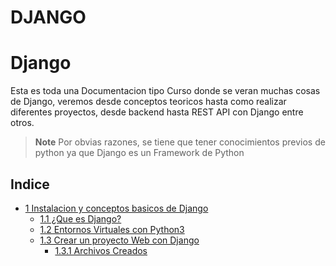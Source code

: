 # DJANGO 

# Django 

Esta es toda una Documentacion tipo Curso donde se veran muchas cosas de Django, veremos desde conceptos teoricos hasta como realizar diferentes proyectos, desde backend hasta REST API con Django entre otros.

> **Note**
> Por obvias razones, se tiene que tener conocimientos previos de python ya que Django es un Framework de Python

## Indice

* [1 Instalacion y conceptos basicos de Django](https://github.com/RaulEstram/Documentaciones/tree/main/Python/Django/Seccion%201%20Instalacion%20y%20conceptas%20basicos%20de%20Django)
    * [1.1 ¿Que es Django?](https://github.com/RaulEstram/Documentaciones/blob/main/Python/Django/Seccion%201%20Instalacion%20y%20conceptas%20basicos%20de%20Django/1%20Que%20es%20Django.md)
    * [1.2 Entornos Virtuales con Python3](https://github.com/RaulEstram/Documentaciones/blob/main/Python/Django/Seccion%201%20Instalacion%20y%20conceptas%20basicos%20de%20Django/2%20Entornos%20Virtuales%20con%20Python3.md)
    * [1.3 Crear un proyecto Web con Django](https://github.com/RaulEstram/Documentaciones/blob/main/Python/Django/Seccion%201%20Instalacion%20y%20conceptas%20basicos%20de%20Django/3%20Crear%20un%20proyecto%20web%20con%20Django.md)
        * [1.3.1 Archivos Creados](https://github.com/RaulEstram/Documentaciones/blob/main/Python/Django/Seccion%201%20Instalacion%20y%20conceptas%20basicos%20de%20Django/4%20Archivos%20creados.md)
    
